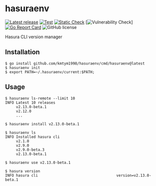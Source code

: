 # hasuraenv

[![Latest release](https://img.shields.io/github/v/release/kmtym1998/hasuraenv)](https://github.com/kmtym1998/hasuraenv/releases/latest)
[![Test](https://github.com/kmtym1998/hasuraenv/actions/workflows/test.yaml/badge.svg)](https://github.com/kmtym1998/hasuraenv/actions/workflows/test.yaml)
[![Static Check](https://github.com/kmtym1998/hasuraenv/actions/workflows/static-check.yaml/badge.svg)](https://github.com/kmtym1998/hasuraenv/actions/workflows/static-check.yaml)
[![Vulnerability Check](https://github.com/kmtym1998/hasuraenv/actions/workflows/govulncheck.yaml/badge.svg)]
[![Go Report Card](https://goreportcard.com/badge/github.com/kmtym1998/hasuraenv)](https://goreportcard.com/report/github.com/kmtym1998/hasuraenv)
![GitHub license](https://img.shields.io/github/license/kmtym1998/hasuraenv)

Hasura CLI version manager

## Installation

```
$ go install github.com/kmtym1998/hasuraenv/cmd/hasuraenv@latest
$ hasuraenv init
$ export PATH=~/.hasuraenv/current:$PATH;
```

## Usage

```
$ hasuraenv ls-remote --limit 10
INFO Latest 10 releases
     v2.13.0-beta.1
     v2.12.0
     ...

$ hasuraenv install v2.13.0-beta.1

$ hasuraenv ls
INFO Installed hasura cli
     v2.1.0
     v2.9.0
     v2.9.0-beta.3
     v2.13.0-beta.1

$ hasuraenv use v2.13.0-beta.1

$ hasura version
INFO hasura cli                                    version=v2.13.0-beta.1
```
